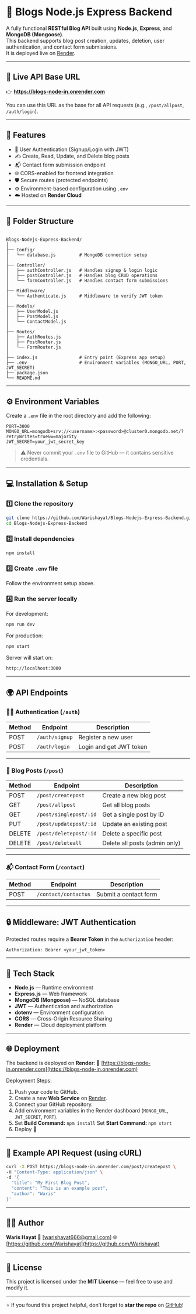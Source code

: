 # 📰 Blogs Node.js Express Backend

A fully functional **RESTful Blog API** built using **Node.js**, **Express**, and **MongoDB (Mongoose)**.  
This backend supports blog post creation, updates, deletion, user authentication, and contact form submissions.  
It is deployed live on [Render](https://blogs-node-in.onrender.com).

---

## 🚀 Live API Base URL
👉 **https://blogs-node-in.onrender.com**

You can use this URL as the base for all API requests (e.g., `/post/allpost`, `/auth/login`).

---

## 🧩 Features

- 🧠 User Authentication (Signup/Login with JWT)
- ✍️ Create, Read, Update, and Delete blog posts
- 📬 Contact form submission endpoint
- 🌐 CORS-enabled for frontend integration
- 🛡️ Secure routes (protected endpoints)
- ⚙️ Environment-based configuration using `.env`
- ☁️ Hosted on **Render Cloud**

---

## 📁 Folder Structure
```

Blogs-Nodejs-Express-Backend/
│
├── Config/
│   └── database.js         # MongoDB connection setup
│
├── Controller/
│   ├── authController.js   # Handles signup & login logic
│   ├── postController.js   # Handles blog CRUD operations
│   └── formController.js   # Handles contact form submissions
│
├── Middleware/
│   └── Authenticate.js     # Middleware to verify JWT token
│
├── Models/
│   ├── UserModel.js
│   ├── PostModel.js
│   └── ContactModel.js
│
├── Routes/
│   ├── AuthRoutes.js
│   ├── PostRouter.js
│   └── FormRouter.js
│
├── index.js                # Entry point (Express app setup)
├── .env                    # Environment variables (MONGO_URL, PORT, JWT_SECRET)
├── package.json
└── README.md

````

---

## ⚙️ Environment Variables

Create a `.env` file in the root directory and add the following:

```env
PORT=3000
MONGO_URL=mongodb+srv://<username>:<password>@cluster0.mongodb.net/?retryWrites=true&w=majority
JWT_SECRET=your_jwt_secret_key
````

> ⚠️ Never commit your `.env` file to GitHub — it contains sensitive credentials.

---

## 💻 Installation & Setup

### 1️⃣ Clone the repository

```bash
git clone https://github.com/Warishayat/Blogs-Nodejs-Express-Backend.git
cd Blogs-Nodejs-Express-Backend
```

### 2️⃣ Install dependencies

```bash
npm install
```

### 3️⃣ Create `.env` file

Follow the environment setup above.

### 4️⃣ Run the server locally

For development:

```bash
npm run dev
```

For production:

```bash
npm start
```

Server will start on:

```
http://localhost:3000
```

---

## 🌍 API Endpoints

### 🧑‍💻 Authentication (`/auth`)

| Method | Endpoint       | Description             |
| ------ | -------------- | ----------------------- |
| POST   | `/auth/signup` | Register a new user     |
| POST   | `/auth/login`  | Login and get JWT token |

---

### 📝 Blog Posts (`/post`)

| Method | Endpoint               | Description                   |
| ------ | ---------------------- | ----------------------------- |
| POST   | `/post/createpost`     | Create a new blog post        |
| GET    | `/post/allpost`        | Get all blog posts            |
| GET    | `/post/singlepost/:id` | Get a single post by ID       |
| PUT    | `/post/updatepost/:id` | Update an existing post       |
| DELETE | `/post/deletepost/:id` | Delete a specific post        |
| DELETE | `/post/deleteall`      | Delete all posts (admin only) |

---

### 📬 Contact Form (`/contact`)

| Method | Endpoint             | Description           |
| ------ | -------------------- | --------------------- |
| POST   | `/contact/contactus` | Submit a contact form |

---

## 🔒 Middleware: JWT Authentication

Protected routes require a **Bearer Token** in the `Authorization` header:

```
Authorization: Bearer <your_jwt_token>
```

---

## 🧠 Tech Stack

* **Node.js** — Runtime environment
* **Express.js** — Web framework
* **MongoDB (Mongoose)** — NoSQL database
* **JWT** — Authentication and authorization
* **dotenv** — Environment configuration
* **CORS** — Cross-Origin Resource Sharing
* **Render** — Cloud deployment platform

---

## 🌐 Deployment

The backend is deployed on **Render**:
🔗 [https://blogs-node-in.onrender.com](https://blogs-node-in.onrender.com)

Deployment Steps:

1. Push your code to GitHub.
2. Create a new **Web Service** on [Render](https://render.com).
3. Connect your GitHub repository.
4. Add environment variables in the Render dashboard (`MONGO_URL`, `JWT_SECRET`, `PORT`).
5. Set **Build Command:** `npm install`
   Set **Start Command:** `npm start`
6. Deploy 🚀

---

## 🧪 Example API Request (using cURL)

```bash
curl -X POST https://blogs-node-in.onrender.com/post/createpost \
-H "Content-Type: application/json" \
-d '{
  "title": "My First Blog Post",
  "content": "This is an example post",
  "author": "Waris"
}'
```

---

## 👨‍💻 Author

**Waris Hayat**
📧 [warishayat666@gmail.com]
🌐 [https://github.com/Warishayat](https://github.com/Warishayat)

---

## 🏁 License

This project is licensed under the **MIT License** — feel free to use and modify it.

---

⭐ If you found this project helpful, don’t forget to **star the repo** on [GitHub](https://github.com/Warishayat/Blogs-Nodejs-Express-Backend)!

```


